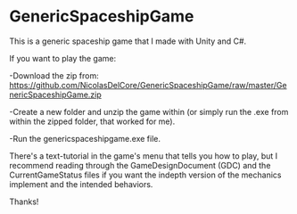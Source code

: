 # GenericSpaceshipGame
This is a generic spaceship game that I made with Unity and C#.

If you want to play the game:

-Download the zip from: https://github.com/NicolasDelCore/GenericSpaceshipGame/raw/master/GenericSpaceshipGame.zip

-Create a new folder and unzip the game within (or simply run the .exe from within the zipped folder, that worked for me).

-Run the genericspaceshipgame.exe file.

There's a text-tutorial in the game's menu that tells you how to play, but I recommend reading through the GameDesignDocument (GDC) and the CurrentGameStatus files if you want the indepth version of the mechanics implement and the intended behaviors.

Thanks!
